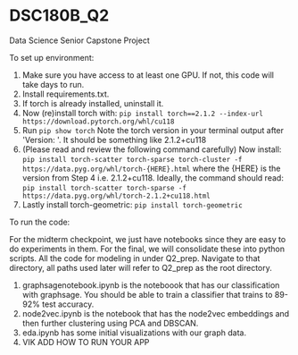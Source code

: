 # DSC180B_Q2
Data Science Senior Capstone Project

To set up environment:

1. Make sure you have access to at least one GPU. If not, this code will take days to run.
2. Install requirements.txt.
3. If torch is already installed, uninstall it.
4. Now (re)install torch with: ```pip install torch==2.1.2 --index-url https://download.pytorch.org/whl/cu118```
5. Run ```pip show torch```
Note the torch version in your terminal output after 'Version: '. It should be something like 2.1.2+cu118
6. (Please read and review the following command carefully) Now install: ```pip install torch-scatter torch-sparse torch-cluster -f https://data.pyg.org/whl/torch-{HERE}.html``` where the {HERE} is the version from Step 4 i.e. 2.1.2+cu118.
Ideally, the command should read: ```pip install torch-scatter torch-sparse -f https://data.pyg.org/whl/torch-2.1.2+cu118.html```
7. Lastly install torch-geometric: ```pip install torch-geometric```


To run the code:

For the midterm checkpoint, we just have notebooks since they are easy to do experiments in them. For the final, we will consolidate these into python scripts. All the code for modeling in under Q2_prep. Navigate to that directory, all paths used later will refer to Q2_prep as the root directory.

1. graphsagenotebook.ipynb is the noteboook that has our classification with graphsage. You should be able to train a classifier that trains to 89-92% test accuracy.
2. node2vec.ipynb is the notebook that has the node2vec embeddings and then further clustering using PCA and DBSCAN.
3. eda.ipynb has some initial visualizations with our graph data.
4. VIK ADD HOW TO RUN YOUR APP
